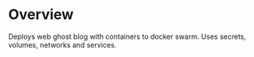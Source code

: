 # Overview
Deploys web ghost blog with containers to docker swarm.
Uses secrets, volumes, networks and services.